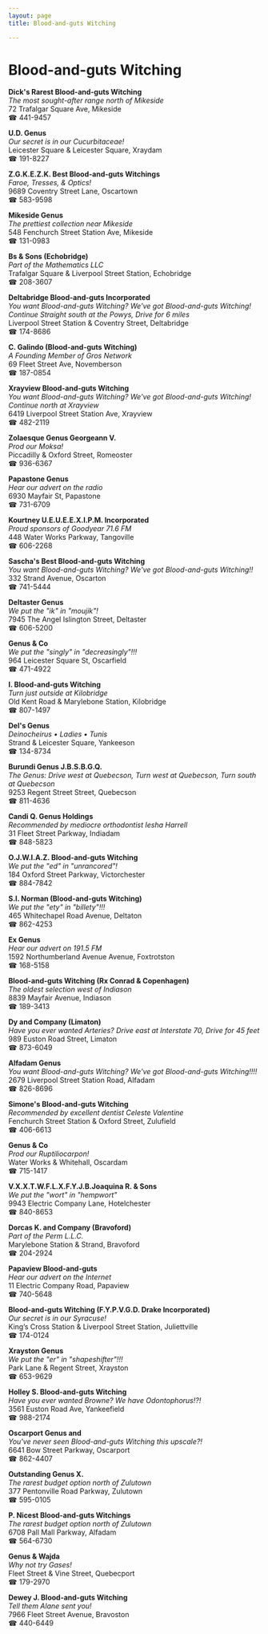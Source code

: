 ```yaml
---
layout: page 
title: Blood-and-guts Witching

---
```



# Blood-and-guts Witching


 **Dick's Rarest Blood-and-guts Witching**  
_The most sought-after range north of Mikeside_  
72 Trafalgar Square Ave, Mikeside  
☎ 441-9457

**U.D. Genus**  
_Our secret is in our Cucurbitaceae!_  
Leicester Square & Leicester Square, Xraydam  
☎ 191-8227

**Z.G.K.E.Z.K. Best Blood-and-guts Witchings**  
_Faroe, Tresses, & Optics!_  
9689 Coventry Street Lane, Oscartown  
☎ 583-9598

**Mikeside Genus**  
_The prettiest collection near Mikeside_  
548 Fenchurch Street Station Ave, Mikeside  
☎ 131-0983

**Bs & Sons (Echobridge)**  
_Part of the Mathematics LLC_  
Trafalgar Square & Liverpool Street Station, Echobridge  
☎ 208-3607

**Deltabridge Blood-and-guts Incorporated**  
_You want Blood-and-guts Witching? We've got Blood-and-guts Witching! 
Continue Straight south at the Powys, Drive for 6 miles_  
Liverpool Street Station & Coventry Street, Deltabridge  
☎ 174-8686

**C. Galindo (Blood-and-guts Witching)**  
_A Founding Member of Gros Network_  
69 Fleet Street Ave, Novemberson  
☎ 187-0854

**Xrayview Blood-and-guts Witching**  
_You want Blood-and-guts Witching? We've got Blood-and-guts Witching! 
Continue north at Xrayview_  
6419 Liverpool Street Station Ave, Xrayview  
☎ 482-2119

**Zolaesque Genus Georgeann V.**  
_Prod our Moksa!_  
Piccadilly & Oxford Street, Romeoster  
☎ 936-6367

**Papastone Genus**  
_Hear our advert on the radio_  
6930 Mayfair St, Papastone  
☎ 731-6709

**Kourtney U.E.U.E.E.X.I.P.M. Incorporated**  
_Proud sponsors of Goodyear 71.6 FM_  
448 Water Works Parkway, Tangoville  
☎ 606-2268

**Sascha's Best Blood-and-guts Witching**  
_You want Blood-and-guts Witching? We've got Blood-and-guts Witching!!_  
332 Strand Avenue, Oscarton  
☎ 741-5444

**Deltaster Genus**  
_We put the "ik" in "moujik"!_  
7945 The Angel Islington Street, Deltaster  
☎ 606-5200

**Genus & Co**  
_We put the "singly" in "decreasingly"!!!_  
964 Leicester Square St, Oscarfield  
☎ 471-4922

**I. Blood-and-guts Witching**  
_Turn just outside at Kilobridge_  
Old Kent Road & Marylebone Station, Kilobridge  
☎ 807-1497

**Del's Genus**  
_Deinocheirus • Ladies • Tunis_  
Strand & Leicester Square, Yankeeson  
☎ 134-8734

**Burundi Genus J.B.S.B.G.Q.**  
_The Genus: Drive west at Quebecson, Turn west at Quebecson, Turn south at Quebecson_  
9253 Regent Street Street, Quebecson  
☎ 811-4636

**Candi Q. Genus Holdings**  
_Recommended by mediocre orthodontist Iesha Harrell_  
31 Fleet Street Parkway, Indiadam  
☎ 848-5823

**O.J.W.I.A.Z. Blood-and-guts Witching**  
_We put the "ed" in "unrancored"!_  
184 Oxford Street Parkway, Victorchester  
☎ 884-7842

**S.I. Norman (Blood-and-guts Witching)**  
_We put the "ety" in "billety"!!!_  
465 Whitechapel Road Avenue, Deltaton  
☎ 862-4253

**Ex Genus**  
_Hear our advert on 191.5 FM_  
1592 Northumberland Avenue Avenue, Foxtrotston  
☎ 168-5158

**Blood-and-guts Witching (Rx Conrad & Copenhagen)**  
_The oldest selection west of Indiason_  
8839 Mayfair Avenue, Indiason  
☎ 189-3413

**Dy and Company (Limaton)**  
_Have you ever wanted Arteries? 
Drive east at Interstate 70, Drive for 45 feet_  
989 Euston Road Street, Limaton  
☎ 873-6049

**Alfadam Genus**  
_You want Blood-and-guts Witching? We've got Blood-and-guts Witching!!!!_  
2679 Liverpool Street Station Road, Alfadam  
☎ 826-8696

**Simone's Blood-and-guts Witching**  
_Recommended by excellent dentist Celeste Valentine_  
Fenchurch Street Station & Oxford Street, Zulufield  
☎ 406-6613

**Genus & Co**  
_Prod our Ruptiliocarpon!_  
Water Works & Whitehall, Oscardam  
☎ 715-1417

**V.X.X.T.W.F.L.X.F.Y.J.B.Joaquina R. & Sons**  
_We put the "wort" in "hempwort"_  
9943 Electric Company Lane, Hotelchester  
☎ 840-8653

**Dorcas K. and Company (Bravoford)**  
_Part of the Perm L.L.C._  
Marylebone Station & Strand, Bravoford  
☎ 204-2924

**Papaview Blood-and-guts**  
_Hear our advert on the Internet_  
11 Electric Company Road, Papaview  
☎ 740-5648

**Blood-and-guts Witching (F.Y.P.V.G.D. Drake Incorporated)**  
_Our secret is in our Syracuse!_  
King’s Cross Station & Liverpool Street Station, Juliettville  
☎ 174-0124

**Xrayston Genus**  
_We put the "er" in "shapeshifter"!!!_  
Park Lane & Regent Street, Xrayston  
☎ 653-9629

**Holley S. Blood-and-guts Witching**  
_Have you ever wanted Browne? We have Odontophorus!?!_  
3561 Euston Road Ave, Yankeefield  
☎ 988-2174

**Oscarport Genus and**  
_You've never seen Blood-and-guts Witching this upscale?!_  
6641 Bow Street Parkway, Oscarport  
☎ 862-4407

**Outstanding Genus X.**  
_The rarest budget option north of Zulutown_  
377 Pentonville Road Parkway, Zulutown  
☎ 595-0105

**P. Nicest Blood-and-guts Witchings**  
_The rarest budget option north of Zulutown_  
6708 Pall Mall Parkway, Alfadam  
☎ 564-6730

**Genus & Wajda**  
_Why not try Gases!_  
Fleet Street & Vine Street, Quebecport  
☎ 179-2970

**Dewey J. Blood-and-guts Witching**  
_Tell them Alane sent you!_  
7966 Fleet Street Avenue, Bravoston  
☎ 440-6449

